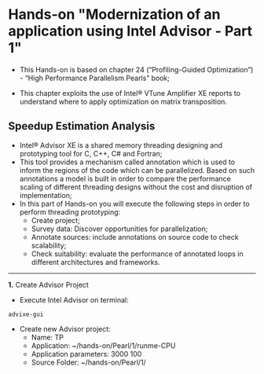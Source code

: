 # Hands-on "Modernization of an application using Intel Advisor - Part 1" #

* This Hands-on is based on chapter 24 (“Profiling-Guided Optimization”) - “High Performance Parallelism Pearls” book;

* This chapter exploits the use of Intel® VTune Amplifier XE reports to understand where to apply optimization on matrix transposition.

## Speedup Estimation Analysis ##

* Intel® Advisor XE is a shared memory threading designing and prototyping tool for C, C++, C# and Fortran;
* This tool provides a mechanism called annotation which is used to inform the regions of the code which can be parallelized. Based on such annotations a model is built in order to compare the performance scaling of different threading designs without the cost and disruption of implementation;
* In this part of Hands-on you will execute the following steps in order to perform threading prototyping:
	* Create project;
	* Survey data: Discover opportunities for parallelization;
	* Annotate sources: include annotations on source code to check scalability;
	* Check suitability: evaluate the performance of annotated loops in different architectures and frameworks.

______

**1.** Create Advisor Project

* Execute Intel Advisor on terminal: 

```
advixe-gui
```

* Create new Advisor project:
	* Name: TP
	* Application: ~/hands-on/Pearl/1/runme-CPU
	* Application parameters: 3000 100
	* Source Folder: ~/hands-on/Pearl/1/
